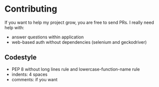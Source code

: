 # Contributing
If you want to help my project grow, you are free to send PRs. I really need help with:
 - answer questions within application
 - web-based auth without dependencies (selenium and geckodriver)
 ## Codestyle
  - PEP 8 without long lines rule and lowercase-function-name rule
  - indents: 4 spaces
  - comments: if you want
